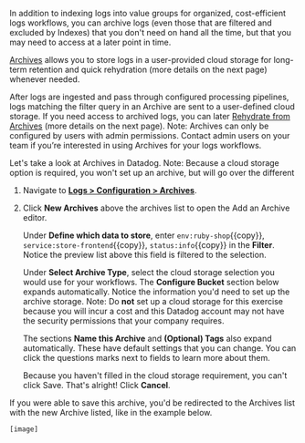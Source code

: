 In addition to indexing logs into value groups for organized, cost-efficient logs workflows, you can archive logs (even those that are filtered and excluded by Indexes) that you don't need on hand all the time, but that you may need to access at a later point in time. 

<a href="https://docs.datadoghq.com/logs/archives" target="_blank">Archives</a> allows you to store logs in a user-provided cloud storage for long-term retention and quick rehydration (more details on the next page) whenever needed.

After logs are ingested and pass through configured processing pipelines, logs matching the filter query in an Archive are sent to a user-defined cloud storage. If you need access to archived logs, you can later <a href="https://docs.datadoghq.com/logs/archives/rehydrating" target="_blank">Rehydrate from Archives</a> (more details on the next page). Note: Archives can only be configured by users with admin permissions. Contact admin users on your team if you’re interested in using Archives for your logs workflows.

Let's take a look at Archives in Datadog. Note: Because a cloud storage option is required, you won't set up an archive, but will go over the different 

1. Navigate to <a href="https://app.datadoghq.com/logs/pipelines/archives" target="_datadog">**Logs > Configuration > Archives**</a>.

2. Click **New Archives** above the archives list to open the Add an Archive editor. 

    Under **Define which data to store**, enter `env:ruby-shop`{{copy}}, `service:store-frontend`{{copy}}, `status:info`{{copy}} in the **Filter**. Notice the preview list above this field is filtered to the selection.

    Under **Select Archive Type**, select the cloud storage selection you would use for your workflows. The **Configure Bucket** section below expands automatically. Notice the information you'd need to set up the archive storage. Note: Do **not** set up a cloud storage for this exercise because you will incur a cost and this Datadog account may not have the security permissions that your company requires.

    The sections **Name this Archive** and **(Optional) Tags** also expand automatically. These have default settings that you can change. You can click the questions marks next to fields to learn more about them.

    Because you haven't filled in the cloud storage requirement, you can't click Save. That's alright! Click **Cancel**.
    
If you were able to save this archive, you'd be redirected to the Archives list with the new Archive listed, like in the example below. 

    [image]